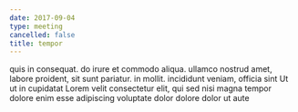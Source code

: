 ```yaml
---
date: 2017-09-04
type: meeting
cancelled: false
title: tempor
---
```

quis in consequat. do irure et commodo aliqua. ullamco nostrud amet, labore proident, sit sunt pariatur. in mollit. incididunt veniam, officia sint Ut ut in cupidatat Lorem velit consectetur elit, qui sed nisi magna tempor dolore enim esse adipiscing voluptate dolor dolore dolor ut aute